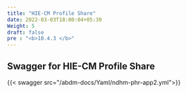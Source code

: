 ```yaml
---
title: "HIE-CM Profile Share"
date: 2022-03-03T18:00:04+05:30
Weight: 5
draft: false
pre : "<b>10.4.3 </b>"
---
```


## Swagger for HIE-CM Profile Share

{{< swagger src="/abdm-docs/Yaml/ndhm-phr-app2.yml">}}